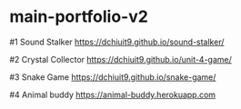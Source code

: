 # main-portfolio-v2

#1 Sound Stalker
https://dchiuit9.github.io/sound-stalker/

#2 Crystal Collector
https://dchiuit9.github.io/unit-4-game/

#3 Snake Game
https://dchiuit9.github.io/snake-game/

#4 Animal buddy
https://animal-buddy.herokuapp.com
